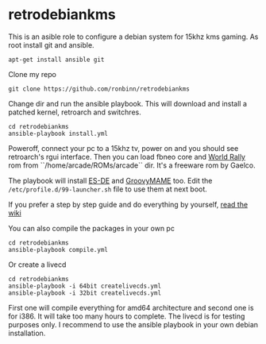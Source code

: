 # retrodebiankms
This is an asible role to configure a debian system for 15khz kms gaming. As root install git and ansible.
```
apt-get install ansible git
```
Clone my repo
```
git clone https://github.com/ronbinn/retrodebiankms
```
Change dir and run the ansible playbook. This will download and install a patched kernel, retroarch and switchres.
```
cd retrodebiankms
ansible-playbook install.yml
```
Poweroff, connect your pc to a 15khz tv, power on and you should see retroarch's rgui interface. Then you can load fbneo core and [World Rally](https://en.wikipedia.org/wiki/World_Rally_(1993_video_game)) rom from ``/home/arcade/ROMs/arcade`` dir. It's a freeware rom by Gaelco.

The playbook will install [ES-DE](https://gitlab.com/es-de/) and [GroovyMAME](https://github.com/antonioginer/groovymame) too. Edit the ``/etc/profile.d/99-launcher.sh`` file to use them at next boot.

If you prefer a step by step guide and do everything by yourself, [read the wiki](https://github.com/ronbinn/retrodebiankms/wiki)

You can also compile the packages in your own pc
```
cd retrodebiankms
ansible-playbook compile.yml
```
Or create a livecd
```
cd retrodebiankms
ansible-playbook -i 64bit createlivecds.yml
ansible-playbook -i 32bit createlivecds.yml
```
First one will compile everything for amd64 architecture and second one is for i386. It will take too many hours to complete. The livecd is for testing purposes only. I recommend to use the ansible playbook in your own debian installation.
